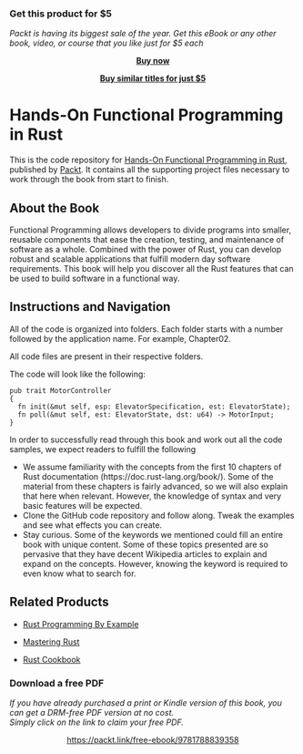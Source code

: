 
### Get this product for $5

<i>Packt is having its biggest sale of the year. Get this eBook or any other book, video, or course that you like just for $5 each</i>


<b><p align='center'>[Buy now](https://packt.link/9781788839358)</p></b>


<b><p align='center'>[Buy similar titles for just $5](https://subscription.packtpub.com/search)</p></b>


# Hands-On Functional Programming in Rust
This is the code repository for [Hands-On Functional Programming in Rust](https://www.packtpub.com/application-development/hands-functional-programming-rust?utm_source=github&utm_medium=repository&utm_campaign=9781788839358), published by [Packt](https://www.packtpub.com/?utm_source=github). It contains all the supporting project files necessary to work through the book from start to finish.
## About the Book
Functional Programming allows developers to divide programs into smaller, reusable components that ease the creation, testing, and maintenance of software as a whole. Combined with the power of Rust, you can develop robust and scalable applications that fulfill modern day software requirements. This book will help you discover all the Rust features that can be used to build software in a functional way.
## Instructions and Navigation
All of the code is organized into folders. Each folder starts with a number followed by the application name. For example, Chapter02.

All code files are present in their respective folders.

The code will look like the following:
```
pub trait MotorController
{
  fn init(&mut self, esp: ElevatorSpecification, est: ElevatorState);
  fn poll(&mut self, est: ElevatorState, dst: u64) -> MotorInput;
}
```

In order to successfully read through this book and work out all the code samples, we expect readers to fulfill the following
* We assume familiarity with the concepts from the first 10 chapters of Rust
documentation (https:/​/​doc.​rust-​lang.​org/​book/​). Some of the material from
these chapters is fairly advanced, so we will also explain that here when relevant.
However, the knowledge of syntax and very basic features will be expected.
* Clone the GitHub code repository and follow along. Tweak the examples and see
what effects you can create.
* Stay curious. Some of the keywords we mentioned could fill an entire book with
unique content. Some of these topics presented are so pervasive that they have
decent Wikipedia articles to explain and expand on the concepts. However,
knowing the keyword is required to even know what to search for.

## Related Products
* [Rust Programming By Example](https://www.packtpub.com/application-development/rust-programming-example?utm_source=github&utm_medium=repository&utm_campaign=9781788390637)

* [Mastering Rust](https://www.packtpub.com/application-development/mastering-rust?utm_source=github&utm_medium=repository&utm_campaign=9781785885303)

* [Rust Cookbook](https://www.packtpub.com/application-development/rust-cookbook?utm_source=github&utm_medium=repository&utm_campaign=9781785880254)


### Download a free PDF

 <i>If you have already purchased a print or Kindle version of this book, you can get a DRM-free PDF version at no cost.<br>Simply click on the link to claim your free PDF.</i>
<p align="center"> <a href="https://packt.link/free-ebook/9781788839358">https://packt.link/free-ebook/9781788839358 </a> </p>